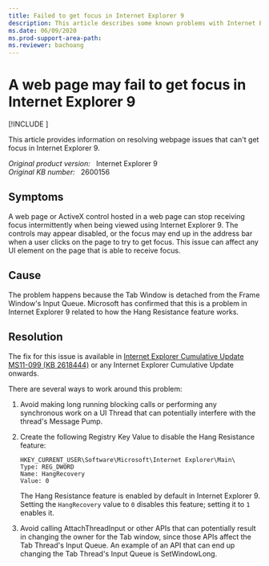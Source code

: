 ```yaml
---
title: Failed to get focus in Internet Explorer 9
description: This article describes some known problems with Internet Explorer 9's Hang Resistance Feature.
ms.date: 06/09/2020
ms.prod-support-area-path: 
ms.reviewer: bachoang
---
```

# A web page may fail to get focus in Internet Explorer 9

[!INCLUDE [](../includes/browsers-important.md)]

This article provides information on resolving webpage issues that can't get focus in Internet Explorer 9.

_Original product version:_ &nbsp; Internet Explorer 9  
_Original KB number:_ &nbsp; 2600156

## Symptoms

A web page or ActiveX control hosted in a web page can stop receiving focus intermittently when being viewed using Internet Explorer 9. The controls may appear disabled, or the focus may end up in the address bar when a user clicks on the page to try to get focus. This issue can affect any UI element on the page that is able to receive focus.

## Cause

The problem happens because the Tab Window is detached from the Frame Window's Input Queue. Microsoft has confirmed that this is a problem in Internet Explorer 9 related to how the Hang Resistance feature works.

## Resolution

The fix for this issue is available in [Internet Explorer Cumulative Update MS11-099 (KB 2618444)](/security-updates/Securitybulletins/2011/ms11-099) or any Internet Explorer Cumulative Update onwards.

There are several ways to work around this problem:

1. Avoid making long running blocking calls or performing any synchronous work on a UI Thread that can potentially interfere with the thread's Message Pump.

2. Create the following Registry Key Value to disable the Hang Resistance feature:

    ```console
    HKEY_CURRENT_USER\Software\Microsoft\Internet Explorer\Main\
    Type: REG_DWORD
    Name: HangRecovery
    Value: 0
    ```

    The Hang Resistance feature is enabled by default in Internet Explorer 9. Setting the `HangRecovery` value to `0` disables this feature; setting it to `1` enables it.

3. Avoid calling AttachThreadInput or other APIs that can potentially result in changing the owner for the Tab window, since those APIs affect the Tab Thread's Input Queue. An example of an API that can end up changing the Tab Thread's Input Queue is SetWindowLong.
